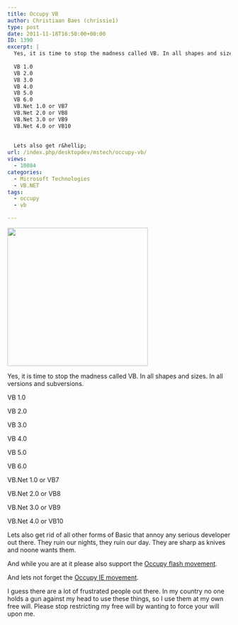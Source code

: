```yaml
---
title: Occupy VB
author: Christiaan Baes (chrissie1)
type: post
date: 2011-11-18T16:50:00+00:00
ID: 1390
excerpt: |
  Yes, it is time to stop the madness called VB. In all shapes and sizes. In all versions and subversions. 
  
  VB 1.0
  VB 2.0
  VB 3.0
  VB 4.0
  VB 5.0
  VB 6.0
  VB.Net 1.0 or VB7
  VB.Net 2.0 or VB8
  VB.Net 3.0 or VB9
  VB.Net 4.0 or VB10
  
  
  Lets also get r&hellip;
url: /index.php/desktopdev/mstech/occupy-vb/
views:
  - 10084
categories:
  - Microsoft Technologies
  - VB.NET
tags:
  - occupy
  - vb

---
```

<div class="image_block">
  <a href="https://lessthandot.z19.web.core.windows.net/wp-content/uploads/users/chrissie1/OccupyVB.png?mtime=1321641747"><img alt="" src="https://lessthandot.z19.web.core.windows.net/wp-content/uploads/users/chrissie1/OccupyVB.png?mtime=1321641747" width="317" height="312" /></a>
</div>

Yes, it is time to stop the madness called VB. In all shapes and sizes. In all versions and subversions. 

VB 1.0
  
VB 2.0
  
VB 3.0
  
VB 4.0
  
VB 5.0
  
VB 6.0
  
VB.Net 1.0 or VB7
  
VB.Net 2.0 or VB8
  
VB.Net 3.0 or VB9
  
VB.Net 4.0 or VB10

Lets also get rid of all other forms of Basic that annoy any serious developer out there. They ruin our nights, they ruin our day. They are sharp as knives and noone wants them.

And while you are at it please also support the [Occupy flash movement][1].

And lets not forget the [Occupy IE movement][2].

I guess there are a lot of frustrated people out there. In my country no one holds a gun against my head to use these things, so I use them at my own free will. Please stop restricting my free will by wanting to force your will upon me.

 [1]: http://occupyflash.org/
 [2]: http://ie6funeral.com/